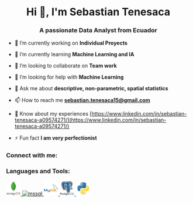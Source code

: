 <h1 align="center">Hi 👋, I'm Sebastian Tenesaca</h1>
<h3 align="center">A passionate Data Analyst from Ecuador</h3>

- 🔭 I’m currently working on **Individual Proyects**

- 🌱 I’m currently learning **Machine Learning and IA**

- 👯 I’m looking to collaborate on **Team work**

- 🤝 I’m looking for help with **Machine Learning**

- 💬 Ask me about **descriptive, non-parametric, spatial statistics**

- 📫 How to reach me **sebastian.tenesaca15@gmail.com**

- 📄 Know about my experiences [https://www.linkedin.com/in/sebastian-tenesaca-a09574271/](https://www.linkedin.com/in/sebastian-tenesaca-a09574271/)

- ⚡ Fun fact **I am very perfectionist**

<h3 align="left">Connect with me:</h3>
<p align="left">
</p>

<h3 align="left">Languages and Tools:</h3>
<p align="left"> <a href="https://www.mongodb.com/" target="_blank" rel="noreferrer"> <img src="https://raw.githubusercontent.com/devicons/devicon/master/icons/mongodb/mongodb-original-wordmark.svg" alt="mongodb" width="40" height="40"/> </a> <a href="https://www.microsoft.com/en-us/sql-server" target="_blank" rel="noreferrer"> <img src="https://www.svgrepo.com/show/303229/microsoft-sql-server-logo.svg" alt="mssql" width="40" height="40"/> </a> <a href="https://www.mysql.com/" target="_blank" rel="noreferrer"> <img src="https://raw.githubusercontent.com/devicons/devicon/master/icons/mysql/mysql-original-wordmark.svg" alt="mysql" width="40" height="40"/> </a> <a href="https://www.postgresql.org" target="_blank" rel="noreferrer"> <img src="https://raw.githubusercontent.com/devicons/devicon/master/icons/postgresql/postgresql-original-wordmark.svg" alt="postgresql" width="40" height="40"/> </a> <a href="https://www.python.org" target="_blank" rel="noreferrer"> <img src="https://raw.githubusercontent.com/devicons/devicon/master/icons/python/python-original.svg" alt="python" width="40" height="40"/> </a> </p>
